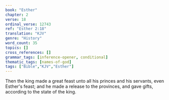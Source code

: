 ```yaml
---
book: "Esther"
chapter: 2
verse: 18
ordinal_verse: 12743
ref: "Esther 2:18"
translation: "KJV"
genre: "History"
word_count: 35
topics: []
cross_references: []
grammar_tags: [inference-opener, conditional]
thematic_tags: [names-of-god]
tags: ["Bible","KJV","Esther"]
---
```

Then the king made a great feast unto all his princes and his servants, even Esther's feast; and he made a release to the provinces, and gave gifts, according to the state of the king.
